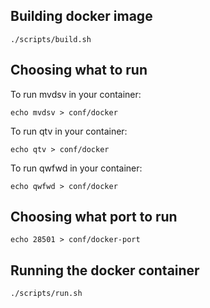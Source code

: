 ## Building docker image

```
./scripts/build.sh
```

## Choosing what to run

To run mvdsv in your container:

```
echo mvdsv > conf/docker
```

To run qtv in your container:

```
echo qtv > conf/docker
```

To run qwfwd in your container:

```
echo qwfwd > conf/docker
```

## Choosing what port to run

```
echo 28501 > conf/docker-port
```

## Running the docker container

```
./scripts/run.sh
```
